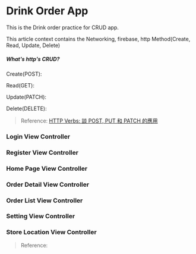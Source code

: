 #  Drink Order App

This is the Drink order practice for CRUD app.

This article context contains the Networking, firebase, http Method(Create, Read, Update, Delete)


##### What's http's CRUD?
Create(POST):



Read(GET):



Update(PATCH):



Delete(DELETE):

> Reference: [HTTP Verbs: 談 POST, PUT 和 PATCH 的應用](https://ihower.tw/blog/archives/6483)



### Login View Controller




### Register View Controller




### Home Page View Controller




### Order Detail View Controller




### Order List View Controller




### Setting View Controller




### Store Location View Controller






> Reference:
> 
> 
